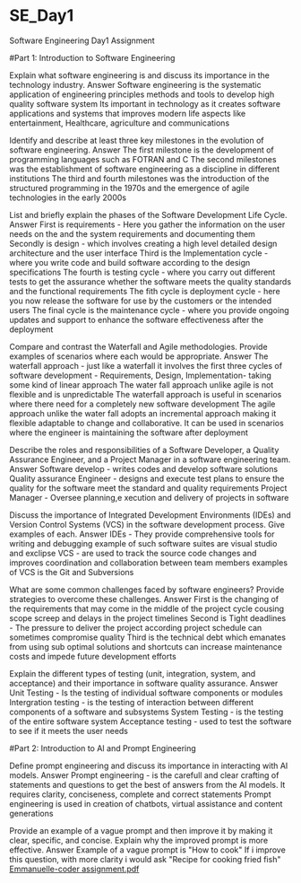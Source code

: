 # SE_Day1
Software Engineering Day1 Assignment

#Part 1: Introduction to Software Engineering

Explain what software engineering is and discuss its importance in the technology industry.
Answer
Software engineering is the systematic application of engineering principles methods and tools to develop high quality software system
Its important in technology  as it creates software applications and systems that improves modern life aspects like entertainment, Healthcare, agriculture and communications

Identify and describe at least three key milestones in the evolution of software engineering.
Answer
The first milestone is the development of programming languages such as FOTRAN and C
The second milestones was the establishment of software engineering as a discipline in different institutions
The third and fourth milestones was the introduction of the structured programming in the 1970s and the emergence of agile technologies in the early 2000s

List and briefly explain the phases of the Software Development Life Cycle.
Answer
First is requirements - Here you gather the information on the user needs on the and the system requirements and documenting them
Secondly is  design - which involves creating a high level detailed design architecture and the user interface
Third is the Implementation cycle - where  you write code and build software according to the design specifications
The fourth is testing cycle - where you carry out different tests  to get the assurance whether the software meets the quality standards and the functional requirements
The fith cycle is  deployment cycle - here you now release the software for use by the customers or the intended users
The final cycle is the maintenance cycle -  where you provide ongoing updates and support to enhance the software effectiveness after the deployment

Compare and contrast the Waterfall and Agile methodologies. Provide examples of scenarios where each would be appropriate.
Answer
The waterfall approach - just like a waterfall it involves the first three cycles of software development - Requirements, Design, Implementation- taking some kind of linear approach
The water fall approach unlike agile is not flexible and is unpredictable
The waterfall approach is useful in scenarios where there need for a completely new software development
The agile approach unlike the water fall adopts an incremental approach making it flexible adaptable to change and collaborative. It can be used in scenarios where the engineer is maintaining the software after deployment

Describe the roles and responsibilities of a Software Developer, a Quality Assurance Engineer, and a Project Manager in a software engineering team.
Answer
Software develop - writes codes and develop software solutions
Quality assurance Engineer -  designs and execute test plans to ensure the quality for the software meet the standard and quality requirements
Project Manager - Oversee planning,e xecution and delivery of projects in software

Discuss the importance of Integrated Development Environments (IDEs) and Version Control Systems (VCS) in the software development process. Give examples of each.
Answer
IDEs - They provide comprehensive tools for writing and debugging example of such software suites are visual studio and exclipse
VCS - are used to track the source code changes and improves coordination and collaboration between team members examples of VCS is the Git and Subversions

What are some common challenges faced by software engineers? Provide strategies to overcome these challenges.
Answer 
First is the changing of the requirements that may come in the middle of the project cycle cousing scope screep and delays in the project timelines
Second is Tight deadlines - The pressure to deliver the project according project schedule can sometimes compromise quality
Third is the technical debt which emanates from using sub optimal solutions and shortcuts can increase maintenance costs and impede future development efforts

Explain the different types of testing (unit, integration, system, and acceptance) and their importance in software quality assurance.
Answer
Unit Testing - Is the testing of individual software components or modules
Intergration testing -  is the testing of interaction between different components of a software and subsystems
System Testing - is the testing of the entire software system
Acceptance testing - used to test the software to see if it meets the user needs

#Part 2: Introduction to AI and Prompt Engineering


Define prompt engineering and discuss its importance in interacting with AI models.
Answer
Prompt engineering - is the carefull and clear crafting of statements and questions to get the best of answers from the AI models. It requires clarity, conciseness, complete and correct statements
Prompt engineering is used in creation of chatbots, virtual assistance and content generations

Provide an example of a vague prompt and then improve it by making it clear, specific, and concise. Explain why the improved prompt is more effective.
Answer
Example of a vague prompt is "How to cook"
If i improve this question, with more clarity i would ask "Recipe for cooking fried fish"
                                                            [Emmanuelle-coder assignment.pdf](https://github.com/user-attachments/files/16819297/Emmanuelle-coder.assignment.pdf)

